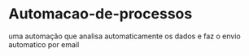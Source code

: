 # Automacao-de-processos
 uma automação que analisa automaticamente os dados e faz o envio automatico por email
